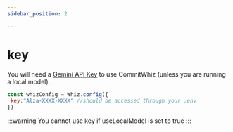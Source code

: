 ```yaml
---
sidebar_position: 2

---
```



# key

You will need a [Gemini API Key](https://aistudio.google.com/) to use CommitWhiz (unless you are running a local model).


```js
const whizConfig = Whiz.config({
 key:"Alza-XXXX-XXXX" //should be accessed through your .env
})
```

:::warning
You cannot use key if useLocalModel is set to true
:::
